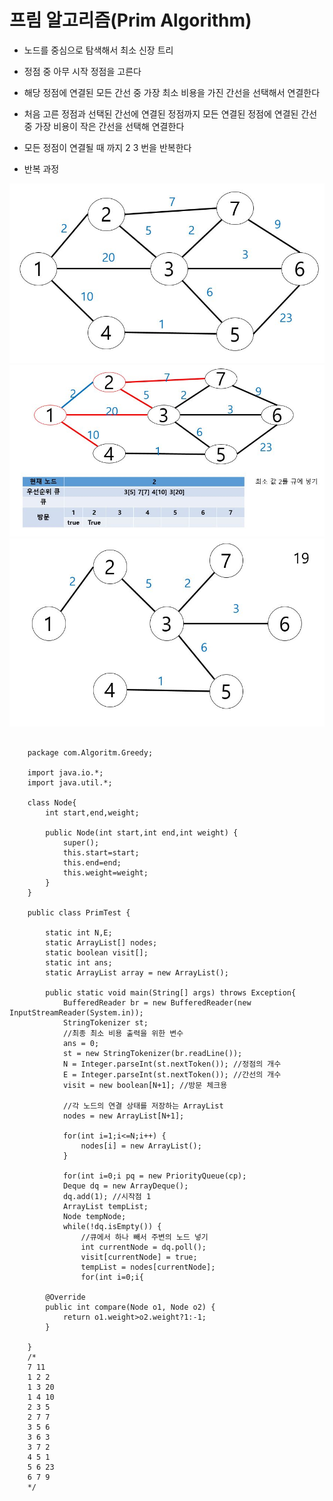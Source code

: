 # 프림 알고리즘(Prim Algorithm)

- 노드를 중심으로 탐색해서 최소 신장 트리

- 정점 중 아무 시작 정점을 고른다

- 해당 정점에 연결된 모든 간선 중 가장 최소 비용을 가진 간선을 선택해서 연결한다

- 처음 고른 정점과 선택된 간선에 연결된 정점까지 모든 연결된 정점에 연결된 간선 중 가장 비용이 작은 간선을 선택해 연결한다

- 모든 정점이 연결될 때 까지 2 3 번을 반복한다

- 반복 과정

<img src="./img/프림1.JPG" alt="프림">

<img src="./img/프림2.JPG" alt="프림">

<img src="./img/프림3.JPG" alt="프림">

<pre>
<code>
    package com.Algoritm.Greedy;

    import java.io.*;
    import java.util.*;

    class Node{
        int start,end,weight;
        
        public Node(int start,int end,int weight) {
            super();
            this.start=start;
            this.end=end;
            this.weight=weight;
        }
    }

    public class PrimTest {
        
        static int N,E;
        static ArrayList<Node>[] nodes;
        static boolean visit[];
        static int ans;
        static ArrayList<Node> array = new ArrayList<Node>();

        public static void main(String[] args) throws Exception{
            BufferedReader br = new BufferedReader(new InputStreamReader(System.in));
            StringTokenizer st;
            //최종 최소 비용 출력을 위한 변수
            ans = 0; 
            st = new StringTokenizer(br.readLine());
            N = Integer.parseInt(st.nextToken()); //정점의 개수
            E = Integer.parseInt(st.nextToken()); //간선의 개수
            visit = new boolean[N+1]; //방문 체크용 
            
            //각 노드의 연결 상태를 저장하는 ArrayList
            nodes = new ArrayList[N+1];
            
            for(int i=1;i<=N;i++) {
                nodes[i] = new ArrayList<Node>();
            }
            
            for(int i=0;i<E;i++) {
                st = new StringTokenizer(br.readLine());
                int start = Integer.parseInt(st.nextToken());
                int end = Integer.parseInt(st.nextToken());
                int weight = Integer.parseInt(st.nextToken());
                
                nodes[start].add(new Node(start,end,weight));
                
                nodes[end].add(new Node(end,start,weight));
                
            }
            
            Prim();
            System.out.println();
            
            br.close();
        }

        private static void Prim() {
            //우선 순위큐를 활용해서
            Comp cp = new Comp();
            //비용이 가장 작은 간선을 바로 뽑기 위한 우선순위 큐
            PriorityQueue<Node> pq = new PriorityQueue<Node>(cp);
            Deque<Integer> dq = new ArrayDeque<Integer>();
            dq.add(1); //시작점 1
            ArrayList<Node> tempList;
            Node tempNode;
            while(!dq.isEmpty()) {
                //큐에서 하나 빼서 주변의 노드 넣기
                int currentNode = dq.poll();
                visit[currentNode] = true;
                tempList = nodes[currentNode];
                for(int i=0;i<tempList.size();i++) {
                    if(!visit[tempList.get(i).end]) {
                        //현재 노드에 연결된 모든 간선을 우선순위큐에 add
                        pq.add(tempList.get(i));
                    }
                }
            
                while(!pq.isEmpty()) {
                    tempNode = pq.poll();
                    if(!visit[tempNode.end]) {
                        visit[tempNode.end]=true;
                        ans+= tempNode.weight;
                        dq.add(tempNode.end);
                        break;
                    }
                
                }
            }
            System.out.println(ans);
            }

    }

    class Comp implements Comparator<Node>{

        @Override
        public int compare(Node o1, Node o2) {
            return o1.weight>o2.weight?1:-1;
        }
        
    }
    /*
    7 11
    1 2 2
    1 3 20
    1 4 10
    2 3 5
    2 7 7
    3 5 6
    3 6 3
    3 7 2
    4 5 1
    5 6 23
    6 7 9
    */
</code>
<pre>